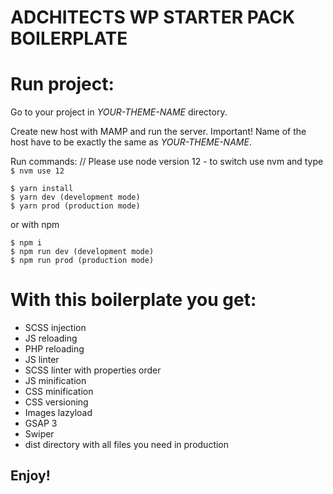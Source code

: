 # ADCHITECTS WP STARTER PACK BOILERPLATE
# Run project:

Go to your project in *YOUR-THEME-NAME* directory.

Create new host with MAMP and run the server. Important! Name of the host have to be exactly the same as *YOUR-THEME-NAME*.

Run commands:
// Please use node version 12 - to switch use nvm and type `$ nvm use 12`

```
$ yarn install
$ yarn dev (development mode)
$ yarn prod (production mode)
```
or with npm
```
$ npm i
$ npm run dev (development mode)
$ npm run prod (production mode)
```
# With this boilerplate you get:
- SCSS injection
- JS reloading
- PHP reloading
- JS linter
- SCSS linter with properties order
- JS minification
- CSS minification
- CSS versioning
- Images lazyload
- GSAP 3
- Swiper
- dist directory with all files you need in production

## Enjoy!
